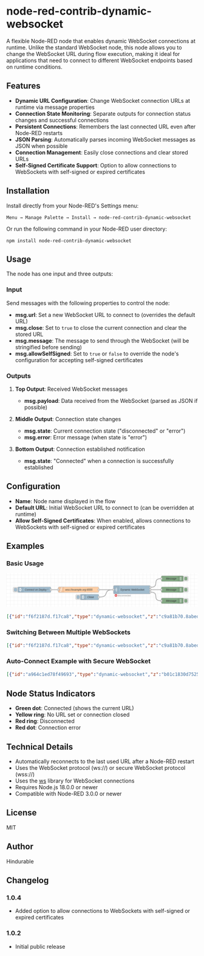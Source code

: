 # node-red-contrib-dynamic-websocket

A flexible Node-RED node that enables dynamic WebSocket connections at runtime. Unlike the standard WebSocket node, this node allows you to change the WebSocket URL during flow execution, making it ideal for applications that need to connect to different WebSocket endpoints based on runtime conditions.

## Features

- **Dynamic URL Configuration**: Change WebSocket connection URLs at runtime via message properties
- **Connection State Monitoring**: Separate outputs for connection status changes and successful connections
- **Persistent Connections**: Remembers the last connected URL even after Node-RED restarts
- **JSON Parsing**: Automatically parses incoming WebSocket messages as JSON when possible
- **Connection Management**: Easily close connections and clear stored URLs
- **Self-Signed Certificate Support**: Option to allow connections to WebSockets with self-signed or expired certificates

## Installation

Install directly from your Node-RED's Settings menu:

```
Menu → Manage Palette → Install → node-red-contrib-dynamic-websocket
```

Or run the following command in your Node-RED user directory:

```
npm install node-red-contrib-dynamic-websocket
```

## Usage

The node has one input and three outputs:

### Input

Send messages with the following properties to control the node:

- **msg.url**: Set a new WebSocket URL to connect to (overrides the default URL)
- **msg.close**: Set to `true` to close the current connection and clear the stored URL
- **msg.message**: The message to send through the WebSocket (will be stringified before sending)
- **msg.allowSelfSigned**: Set to `true` or `false` to override the node's configuration for accepting self-signed certificates

### Outputs

1. **Top Output**: Received WebSocket messages
   - **msg.payload**: Data received from the WebSocket (parsed as JSON if possible)

2. **Middle Output**: Connection state changes
   - **msg.state**: Current connection state ("disconnected" or "error")
   - **msg.error**: Error message (when state is "error")

3. **Bottom Output**: Connection established notification
   - **msg.state**: "Connected" when a connection is successfully established

## Configuration

- **Name**: Node name displayed in the flow
- **Default URL**: Initial WebSocket URL to connect to (can be overridden at runtime)
- **Allow Self-Signed Certificates**: When enabled, allows connections to WebSockets with self-signed or expired certificates

## Examples

### Basic Usage

![Basic Usage Example](https://raw.githubusercontent.com/Hindurable/node-red-contrib-dynamic-websocket/main/examples/basic-usage.png)

```json
[{"id":"f6f2187d.f17ca8","type":"dynamic-websocket","z":"c9a81b70.8abed8","name":"Dynamic WebSocket","url":"ws://example.com/socket","x":380,"y":120,"wires":[["c6047a.ff4e95d8"],["9be3507a.c295"],["7bd0d71.54d6908"]]},{"id":"bb52f27.6c2b5f","type":"inject","z":"c9a81b70.8abed8","name":"Connect to URL","props":[{"p":"url","v":"ws://example.com/socket","vt":"str"}],"repeat":"","crontab":"","once":false,"onceDelay":0.1,"topic":"","x":170,"y":120,"wires":[["f6f2187d.f17ca8"]]},{"id":"d0702d8c.8baae","type":"inject","z":"c9a81b70.8abed8","name":"Send Message","props":[{"p":"message","v":"{\"type\":\"hello\",\"data\":\"world\"}","vt":"json"}],"repeat":"","crontab":"","once":false,"onceDelay":0.1,"topic":"","x":170,"y":160,"wires":[["f6f2187d.f17ca8"]]},{"id":"6a2e01d1.5e0e3","type":"inject","z":"c9a81b70.8abed8","name":"Close Connection","props":[{"p":"close","v":"true","vt":"bool"}],"repeat":"","crontab":"","once":false,"onceDelay":0.1,"topic":"","x":170,"y":200,"wires":[["f6f2187d.f17ca8"]]},{"id":"c6047a.ff4e95d8","type":"debug","z":"c9a81b70.8abed8","name":"Received Messages","active":true,"tosidebar":true,"console":false,"tostatus":false,"complete":"payload","targetType":"msg","statusVal":"","statusType":"auto","x":600,"y":80,"wires":[]},{"id":"9be3507a.c295","type":"debug","z":"c9a81b70.8abed8","name":"Connection State","active":true,"tosidebar":true,"console":false,"tostatus":false,"complete":"true","targetType":"full","statusVal":"","statusType":"auto","x":600,"y":120,"wires":[]},{"id":"7bd0d71.54d6908","type":"debug","z":"c9a81b70.8abed8","name":"Connected","active":true,"tosidebar":true,"console":false,"tostatus":false,"complete":"true","targetType":"full","statusVal":"","statusType":"auto","x":600,"y":160,"wires":[]}]
```

### Switching Between Multiple WebSockets

```json
[{"id":"f6f2187d.f17ca8","type":"dynamic-websocket","z":"c9a81b70.8abed8","name":"Dynamic WebSocket","url":"","x":380,"y":120,"wires":[["c6047a.ff4e95d8"],["9be3507a.c295"],["7bd0d71.54d6908"]]},{"id":"bb52f27.6c2b5f","type":"inject","z":"c9a81b70.8abed8","name":"Connect to Server 1","props":[{"p":"url","v":"ws://server1.example.com/socket","vt":"str"}],"repeat":"","crontab":"","once":false,"onceDelay":0.1,"topic":"","x":170,"y":80,"wires":[["f6f2187d.f17ca8"]]},{"id":"d0702d8c.8baae","type":"inject","z":"c9a81b70.8abed8","name":"Connect to Server 2","props":[{"p":"url","v":"ws://server2.example.com/socket","vt":"str"}],"repeat":"","crontab":"","once":false,"onceDelay":0.1,"topic":"","x":170,"y":120,"wires":[["f6f2187d.f17ca8"]]},{"id":"6a2e01d1.5e0e3","type":"inject","z":"c9a81b70.8abed8","name":"Close Connection","props":[{"p":"close","v":"true","vt":"bool"}],"repeat":"","crontab":"","once":false,"onceDelay":0.1,"topic":"","x":170,"y":160,"wires":[["f6f2187d.f17ca8"]]}]
```

### Auto-Connect Example with Secure WebSocket

```json
[{"id":"a964c1ed78f49693","type":"dynamic-websocket","z":"b01c1830d752542b","name":"","url":"","x":1920,"y":1120,"wires":[["3423a5ba22b9343a"],["9bda9fd1bd549f79"],["61af331c87b98e5f"]]},{"id":"36a89bed0f435ac7","type":"inject","z":"b01c1830d752542b","name":"Connect on Deploy","props":[{"p":"payload"}],"repeat":"","crontab":"","once":true,"onceDelay":0.1,"topic":"","payload":"","payloadType":"date","x":1390,"y":1120,"wires":[["6312880702e1ab51"]]},{"id":"6312880702e1ab51","type":"function","z":"b01c1830d752542b","name":"wss://example.org:6555","func":"msg.url ='wss://example.org:6555';\n\nreturn msg;","outputs":1,"timeout":0,"noerr":0,"initialize":"","finalize":"","libs":[],"x":1630,"y":1120,"wires":[["a964c1ed78f49693"]]},{"id":"2f9c3275df9a8c4a","type":"inject","z":"b01c1830d752542b","name":"Close","props":[{"p":"close","v":"true","vt":"bool"}],"repeat":"","crontab":"","once":false,"onceDelay":0.1,"topic":"","x":1690,"y":1160,"wires":[["a964c1ed78f49693"]]}]
```

## Node Status Indicators

- **Green dot**: Connected (shows the current URL)
- **Yellow ring**: No URL set or connection closed
- **Red ring**: Disconnected
- **Red dot**: Connection error

## Technical Details

- Automatically reconnects to the last used URL after a Node-RED restart
- Uses the WebSocket protocol (ws://) or secure WebSocket protocol (wss://)
- Uses the [ws](https://www.npmjs.com/package/ws) library for WebSocket connections
- Requires Node.js 18.0.0 or newer
- Compatible with Node-RED 3.0.0 or newer

## License

MIT

## Author

Hindurable

## Changelog

### 1.0.4
- Added option to allow connections to WebSockets with self-signed or expired certificates

### 1.0.2
- Initial public release
